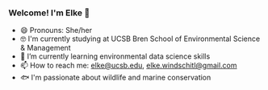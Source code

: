 ### Welcome! I'm Elke 👋

- 😄 Pronouns: She/her
- 🤓 I'm currently studying at UCSB Bren School of Environmental Science & Management
- 🌱 I’m currently learning environmental data science skills
- 📫 How to reach me: elke@ucsb.edu, elke.windschitl@gmail.com
- 🐟 I'm passionate about wildlife and marine conservation

<!--
**elkewind/elkewind** is a ✨ _special_ ✨ repository because its `README.md` (this file) appears on your GitHub profile.

Here are some ideas to get you started:

- 🔭 I’m currently working on ...
- 🌱 I’m currently learning ...
- 👯 I’m looking to collaborate on ...
- 🤔 I’m looking for help with ...
- 💬 Ask me about ...
- 📫 How to reach me: ...
- 😄 Pronouns: ...
- ⚡ Fun fact: ...
-->
